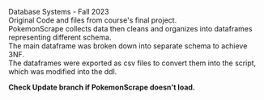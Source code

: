 Database Systems - Fall 2023  
Original Code and files from course's final project.  
PokemonScrape collects data then cleans and organizes into dataframes representing different schema.  
The main dataframe was broken down into separate schema to achieve 3NF.  
The dataframes were exported as csv files to convert them into the script, which was modified into the ddl.
  
<b>Check Update branch if PokemonScrape doesn't load.</b>
